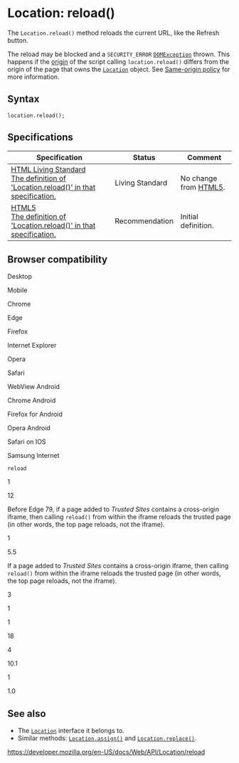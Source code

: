 Location: reload()
==================

The `Location.reload()` method reloads the current URL, like the Refresh button.

The reload may be blocked and a `SECURITY_ERROR` [`DOMException`](../domexception) thrown. This happens if the [origin](https://developer.mozilla.org/en-US/docs/Glossary/Origin) of the script calling `location.reload()` differs from the origin of the page that owns the [`Location`](../location) object. See [Same-origin policy](https://developer.mozilla.org/en-US/docs/Web/Security/Same-origin_policy) for more information.

Syntax
------

    location.reload();

Specifications
--------------

<table><thead><tr class="header"><th>Specification</th><th>Status</th><th>Comment</th></tr></thead><tbody><tr class="odd"><td><a href="https://html.spec.whatwg.org/multipage/history.html#dom-location-reload">HTML Living Standard<br />
<span class="small">The definition of 'Location.reload()' in that specification.</span></a></td><td><span class="spec-living">Living Standard</span></td><td>No change from <a href="https://www.w3.org/TR/html52/">HTML5</a>.</td></tr><tr class="even"><td><a href="https://www.w3.org/TR/html52/browsers.html#dom-location-reload">HTML5<br />
<span class="small">The definition of 'Location.reload()' in that specification.</span></a></td><td><span class="spec-rec">Recommendation</span></td><td>Initial definition.</td></tr></tbody></table>

Browser compatibility
---------------------

Desktop

Mobile

Chrome

Edge

Firefox

Internet Explorer

Opera

Safari

WebView Android

Chrome Android

Firefox for Android

Opera Android

Safari on IOS

Samsung Internet

`reload`

1

12

Before Edge 79, if a page added to *Trusted Sites* contains a cross-origin iframe, then calling `reload()` from within the iframe reloads the trusted page (in other words, the top page reloads, not the iframe).

1

5.5

If a page added to *Trusted Sites* contains a cross-origin iframe, then calling `reload()` from within the iframe reloads the trusted page (in other words, the top page reloads, not the iframe).

3

1

1

18

4

10.1

1

1.0

See also
--------

-   The [`Location`](../location) interface it belongs to.
-   Similar methods: [`Location.assign()`](assign) and [`Location.replace()`](replace).

<a href="https://developer.mozilla.org/en-US/docs/Web/API/Location/reload" class="_attribution-link">https://developer.mozilla.org/en-US/docs/Web/API/Location/reload</a>
